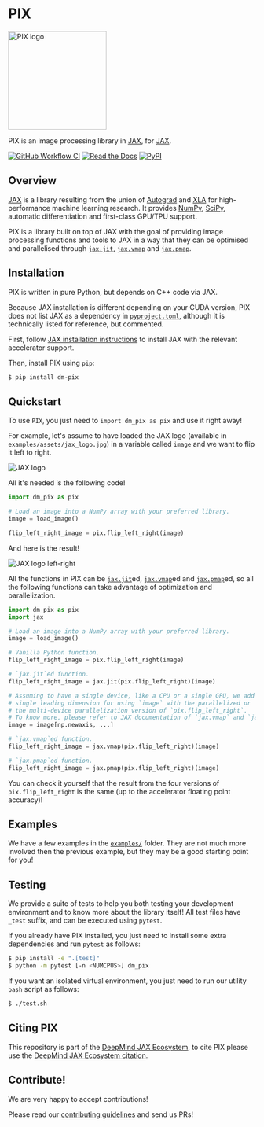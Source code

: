 # PIX

<img src="https://raw.githubusercontent.com/google-deepmind/dm_pix/master/dm_pix/images/pix_logo.png" title="PIX logo" height=200 width=200>

PIX is an image processing library in [JAX], for [JAX].

[![GitHub Workflow CI](https://img.shields.io/github/actions/workflow/status/deepmind/dm_pix/ci.yml?label=pytest&logo=python&logoColor=white&style=flat-square)](https://github.com/deepmind/dm_pix/actions/workflows/ci.yml)
[![Read the Docs](https://img.shields.io/readthedocs/dm_pix?label=ReadTheDocs&logo=readthedocs&logoColor=white&style=flat-square)](https://dm-pix.readthedocs.io/en/latest/?badge=latest)
[![PyPI](https://img.shields.io/pypi/v/dm_pix?logo=pypi&logoColor=white&style=flat-square)](https://pypi.org/project/dm-pix/)

## Overview

[JAX] is a library resulting from the union of [Autograd] and [XLA] for
high-performance machine learning research. It provides [NumPy], [SciPy],
automatic differentiation and first-class GPU/TPU support.

PIX is a library built on top of JAX with the goal of providing image processing
functions and tools to JAX in a way that they can be optimised and parallelised
through [`jax.jit`][jit], [`jax.vmap`][vmap] and [`jax.pmap`][pmap].

## Installation

PIX is written in pure Python, but depends on C++ code via JAX.

Because JAX installation is different depending on your CUDA version, PIX does
not list JAX as a dependency in [`pyproject.toml`], although it is technically
listed for reference, but commented.

First, follow [JAX installation instructions] to install JAX with the relevant
accelerator support.

Then, install PIX using `pip`:

```bash
$ pip install dm-pix
```

## Quickstart

To use `PIX`, you just need to `import dm_pix as pix` and use it right away!

For example, let's assume to have loaded the JAX logo (available in
`examples/assets/jax_logo.jpg`) in a variable called `image` and we want to flip
it left to right.

![JAX logo]

All it's needed is the following code!

```python
import dm_pix as pix

# Load an image into a NumPy array with your preferred library.
image = load_image()

flip_left_right_image = pix.flip_left_right(image)
```

And here is the result!

![JAX logo left-right]

All the functions in PIX can be [`jax.jit`][jit]ed, [`jax.vmap`][vmap]ed and
[`jax.pmap`][pmap]ed, so all the following functions can take advantage of
optimization and parallelization.

```python
import dm_pix as pix
import jax

# Load an image into a NumPy array with your preferred library.
image = load_image()

# Vanilla Python function.
flip_left_right_image = pix.flip_left_right(image)

# `jax.jit`ed function.
flip_left_right_image = jax.jit(pix.flip_left_right)(image)

# Assuming to have a single device, like a CPU or a single GPU, we add a
# single leading dimension for using `image` with the parallelized or
# the multi-device parallelization version of `pix.flip_left_right`.
# To know more, please refer to JAX documentation of `jax.vmap` and `jax.pmap`.
image = image[np.newaxis, ...]

# `jax.vmap`ed function.
flip_left_right_image = jax.vmap(pix.flip_left_right)(image)

# `jax.pmap`ed function.
flip_left_right_image = jax.pmap(pix.flip_left_right)(image)
```

You can check it yourself that the result from the four versions of
`pix.flip_left_right` is the same (up to the accelerator floating point
accuracy)!

## Examples

We have a few examples in the [`examples/`] folder. They are not much
more involved then the previous example, but they may be a good starting point
for you!

## Testing

We provide a suite of tests to help you both testing your development
environment and to know more about the library itself! All test files have
`_test` suffix, and can be executed using `pytest`.

If you already have PIX installed, you just need to install some extra
dependencies and run `pytest` as follows:

```bash
$ pip install -e ".[test]"
$ python -m pytest [-n <NUMCPUS>] dm_pix
```

If you want an isolated virtual environment, you just need to run our utility
`bash` script as follows:

```bash
$ ./test.sh
```

## Citing PIX

This repository is part of the [DeepMind JAX Ecosystem], to cite PIX please use
the [DeepMind JAX Ecosystem citation].

## Contribute!

We are very happy to accept contributions!

Please read our [contributing guidelines](./CONTRIBUTING.md) and send us PRs!

[Autograd]: https://github.com/hips/autograd "Autograd on GitHub"
[DeepMind JAX Ecosystem]: https://deepmind.com/blog/article/using-jax-to-accelerate-our-research "DeepMind JAX Ecosystem"
[DeepMind JAX Ecosystem citation]: https://github.com/deepmind/jax/blob/main/deepmind2020jax.txt "Citation"
[JAX]: https://github.com/google/jax "JAX on GitHub"
[JAX installation instructions]: https://github.com/google/jax#installation "JAX installation"
[jit]: https://jax.readthedocs.io/en/latest/jax.html#jax.jit "jax.jit documentation"
[NumPy]: https://numpy.org/ "NumPy"
[pmap]: https://jax.readthedocs.io/en/latest/jax.html#jax.pmap "jax.pmap documentation"
[SciPy]: https://www.scipy.org/ "SciPy"
[XLA]: https://www.tensorflow.org/xla "XLA"
[vmap]: https://jax.readthedocs.io/en/latest/jax.html#jax.vmap "jax.vmap documentation"

[`examples/`]: ./examples/
[JAX logo]: ./examples/assets/jax_logo.jpg
[JAX logo left-right]: ./examples/assets/flip_left_right_jax_logo.jpg
[`pyproject.toml`]: ./pyproject.toml
